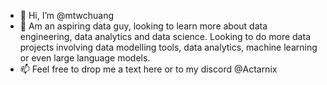 - 👋 Hi, I’m @mtwchuang
- 🌱 Am an aspiring data guy, looking to learn more about data engineering, data analytics and data science. Looking to do more data projects involving data modelling tools, data analytics, machine learning or even large language models. 
- 📫 Feel free to drop me a text here or to my discord @Actarnix

<!---
mtwchuang/mtwchuang is a ✨ special ✨ repository because its `README.md` (this file) appears on your GitHub profile.
You can click the Preview link to take a look at your changes.
--->
